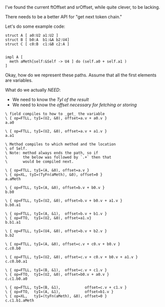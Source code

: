 I've found the current ftOffset and srOffset, while quite clever, to be lacking.

There needs to be a better API for "get next token chain."

Let's do some example code:

```
struct A [ a0:U2 a1:U2 ]
struct B [ b0:A  b1:&A b2:U4]
struct C [ c0:B  c1:&B c2:A ]


impl A [
  meth aMeth[self:&Self -> U4 ] do (self.a0 + self.a1 )
]
```

Okay, how do we represent these paths. Assume that all
the first elements are variables.

What do we actually _NEED_:

* We need to know the _TyI of the result_
* We need to know the _offset necessary for fetching or storing_

```
\ field compiles to how to _get_ the variable
\ { op=FTLL, tyI=(U2, &0), offset=a.v + a0.v }
a.a0

\ { op=FTLL, tyI=(U2, &0), offset=a.v + a1.v }
a.a1

\ Method compiles to which method and the location
\ of Self.
\ Note: method always ends the path, so if
\       the below was followed by `.+` then that
\       would be compiled next.

\ { op=FTLL, tyI=(A, &0), offset=a.v }
\ { op=XL, tyI=(TyFn(aMeth), &0), offset=0 }
a.aMeth

\ { op=FTLL, tyI=(A, &0), offset=b.v + b0.v }
b.b0

\ { op=FTLL, tyI=(U2, &0), offset=b.v + b0.v + a1.v }
b.b0.a1

\ { op=FTLL, tyI=(A, &1),  offset=b.v + b1.v }
\ { op=FTO,  tyI=(U2, &0), offset=a1.v}
b.b1.a1

\ { op=FTLL, tyI=(U4, &0), offset=b.v + b2.v }
b.b2

\ { op=FTLL, tyI=(A, &0), offset=c.v + c0.v + b0.v }
c.c0.b0

\ { op=FTLL, tyI=(U2, &0), offset=c.v + c0.v + b0.v + a1.v }
c.c0.b0.a1

\ { op=FTLL, tyI=(B, &1),  offset=c.v + c1.v }
\ { op=FTO,  tyI=(U2, &0), offset=b0.v + a0.v }
c.c1.b0.a0

\ { op=FTLL, tyI=(B, &1),           offset=c.v + c1.v }
\ { op=FTO,  tyI=(A, &1),           offset=b1.v }
\ { op=XL,   tyI=(tyFn(aMeth), &0), offset=0 }
c.c1.b1.aMeth
```
